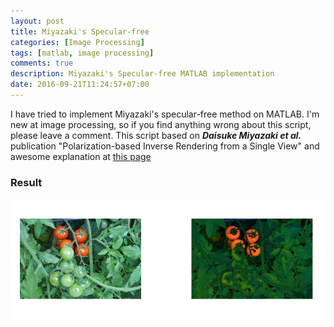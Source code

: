 ```yaml
---
layout: post
title: Miyazaki's Specular-free
categories: [Image Processing]
tags: [matlab, image processing]
comments: true
description: Miyazaki's Specular-free MATLAB implementation
date: 2016-09-21T11:24:57+07:00
---
```

I have tried to implement Miyazaki's specular-free method on MATLAB. I'm new at image processing, so if you find anything wrong about this script, please leave a comment. This script based on ***Daisuke Miyazaki et al.*** publication "Polarization-based Inverse Rendering from a Single View" and awesome explanation at [this page](http://www.cg.info.hiroshima-cu.ac.jp/~miyazaki/knowledge/teche40.html)

<script src="https://gist.github.com/hndr91/475137161706044db70fcc2fca496e13.js"></script>

### Result
![alt text][result]

[result]: /assets/media/miyazaki.png "Result"

